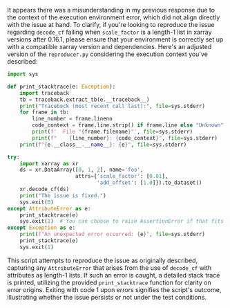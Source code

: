 It appears there was a misunderstanding in my previous response due to the context of the execution environment error, which did not align directly with the issue at hand. To clarify, if you're looking to reproduce the issue regarding `decode_cf` failing when `scale_factor` is a length-1 list in xarray versions after 0.16.1, please ensure that your environment is correctly set up with a compatible xarray version and dependencies. Here's an adjusted version of the `reproducer.py` considering the execution context you've described:

```python
import sys

def print_stacktrace(e: Exception):
    import traceback
    tb = traceback.extract_tb(e.__traceback__)
    print("Traceback (most recent call last):", file=sys.stderr)
    for frame in tb:
        line_number = frame.lineno
        code_context = frame.line.strip() if frame.line else "Unknown"
        print(f'  File "{frame.filename}"', file=sys.stderr)
        print(f"    {line_number}: {code_context}", file=sys.stderr)
    print(f"{e.__class__.__name__}: {e}", file=sys.stderr)

try:
    import xarray as xr
    ds = xr.DataArray([0, 1, 2], name='foo',
                      attrs={'scale_factor': [0.01],
                             'add_offset': [1.0]}).to_dataset()
    xr.decode_cf(ds)
    print("The issue is fixed.")
    sys.exit(0)
except AttributeError as e:
    print_stacktrace(e)
    sys.exit(1)  # You can choose to raise AssertionError if that fits your test suite better.
except Exception as e:
    print(f"An unexpected error occurred: {e}", file=sys.stderr)
    print_stacktrace(e)
    sys.exit(1)
```

This script attempts to reproduce the issue as originally described, capturing any `AttributeError` that arises from the use of `decode_cf` with attributes as length-1 lists. If such an error is caught, a detailed stack trace is printed, utilizing the provided `print_stacktrace` function for clarity on error origins. Exiting with code 1 upon errors signifies the script's outcome, illustrating whether the issue persists or not under the test conditions.
